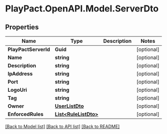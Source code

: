 # PlayPact.OpenAPI.Model.ServerDto

## Properties

Name | Type | Description | Notes
------------ | ------------- | ------------- | -------------
**PlayPactServerId** | **Guid** |  | [optional] 
**Name** | **string** |  | [optional] 
**Description** | **string** |  | [optional] 
**IpAddress** | **string** |  | [optional] 
**Port** | **string** |  | [optional] 
**LogoUri** | **string** |  | [optional] 
**Tag** | **string** |  | [optional] 
**Owner** | [**UserListDto**](UserListDto.md) |  | [optional] 
**EnforcedRules** | [**List&lt;RuleListDto&gt;**](RuleListDto.md) |  | [optional] 

[[Back to Model list]](../README.md#documentation-for-models) [[Back to API list]](../README.md#documentation-for-api-endpoints) [[Back to README]](../README.md)


